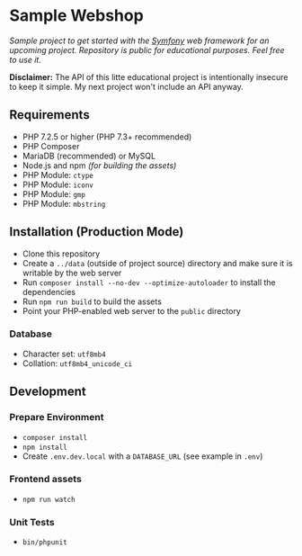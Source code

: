 # Sample Webshop

*Sample project to get started with the [Symfony](https://symfony.com/)*
*web framework for an upcoming project. Repository is public for*
*educational purposes. Feel free to use it.*

**Disclaimer:** The API of this litte educational project is intentionally
insecure to keep it simple. My next project won't include an API anyway.

## Requirements

 - PHP 7.2.5 or higher (PHP 7.3+ recommended)
 - PHP Composer
 - MariaDB (recommended) or MySQL
 - Node.js and npm *(for building the assets)*
 - PHP Module: `ctype`
 - PHP Module: `iconv`
 - PHP Module: `gmp`
 - PHP Module: `mbstring`

## Installation (Production Mode)

 - Clone this repository
 - Create a `../data` (outside of project source) directory and make sure it is
   writable by the web server
 - Run `composer install --no-dev --optimize-autoloader` to install the dependencies
 - Run `npm run build` to build the assets
 - Point your PHP-enabled web server to the `public` directory

### Database

 - Character set: `utf8mb4`
 - Collation: `utf8mb4_unicode_ci`

## Development

### Prepare Environment

 - `composer install`
 - `npm install`
 - Create `.env.dev.local` with a `DATABASE_URL` (see example in `.env`)

### Frontend assets

 - `npm run watch`

### Unit Tests

 - `bin/phpunit`
